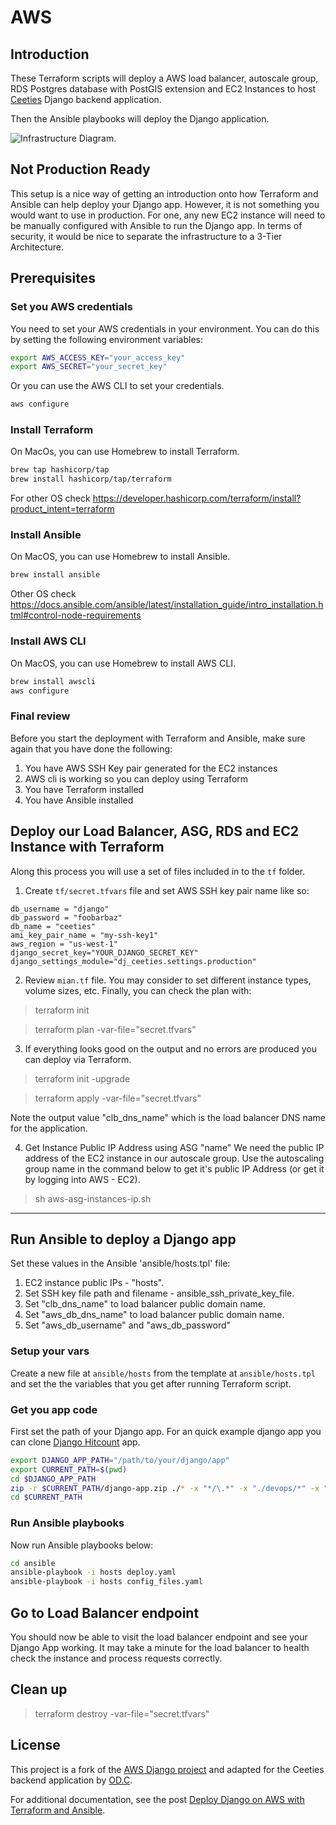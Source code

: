 # AWS 


## Introduction

These Terraform scripts will deploy a AWS load balancer, autoscale group, RDS Postgres database with PostGIS extension 
and EC2 Instances to host [Ceeties](https://ceeties.com) Django backend application. 

Then the Ansible playbooks will deploy the Django application.

![Infrastructure Diagram.](https://github.com/kstopa/aws_django/blob/master/files/ELB%20Project.png)

## Not Production Ready

This setup is a nice way of getting an introduction onto how Terraform and Ansible can help deploy your 
Django app. However, it is not something you would want to use in production. For one, any new EC2 
instance will need to be manually configured with Ansible to run the Django app. In terms of security, 
it would be nice to separate the infrastructure to a 3-Tier Architecture.


## Prerequisites

### Set you AWS credentials

You need to set your AWS credentials in your environment.  You can do this by setting the following environment variables:

```bash
export AWS_ACCESS_KEY="your_access_key"
export AWS_SECRET="your_secret_key"
```

Or you can use the AWS CLI to set your credentials.

```bash
aws configure
```


### Install Terraform

On MacOs, you can use Homebrew to install Terraform.

```bash
brew tap hashicorp/tap
brew install hashicorp/tap/terraform
```

For other OS check https://developer.hashicorp.com/terraform/install?product_intent=terraform

### Install Ansible

On MacOS, you can use Homebrew to install Ansible.

```bash
brew install ansible
```

Other OS check https://docs.ansible.com/ansible/latest/installation_guide/intro_installation.html#control-node-requirements

### Install AWS CLI

On MacOS, you can use Homebrew to install AWS CLI.

```bash
brew install awscli
aws configure
```


### Final review

Before you start the deployment with Terraform and Ansible, make sure again that you have done the following:

1) You have AWS SSH Key pair generated for the EC2 instances
2) AWS cli is working so you can deploy using Terraform
3) You have Terraform installed
4) You have Ansible installed


## Deploy our Load Balancer, ASG, RDS and EC2 Instance with Terraform

Along this process you will use a set of files included in to the `tf` folder. 

1) Create `tf/secret.tfvars` file and set AWS SSH key pair name like so:

```text
db_username = "django"
db_password = "foobarbaz"
db_name = "ceeties"
ami_key_pair_name = "my-ssh-key1"
aws_region = "us-west-1"
django_secret_key="YOUR_DJANGO_SECRET_KEY"
django_settings_module="dj_ceeties.settings.production"
```

2) Review `mian.tf` file. You may consider to set different instance types, volume sizes, etc. 
Finally, you can check the plan with:

>terraform init

> terraform plan -var-file="secret.tfvars"

3) If everything looks good on the output and no errors are produced you can deploy via Terraform.

> terraform init -upgrade

> terraform apply -var-file="secret.tfvars"

Note the output value "clb_dns_name" which is the load balancer DNS name for the application.

4) Get Instance Public IP Address using ASG "name"
We need the public IP address of the EC2 instance in our autoscale group.  Use the autoscaling group name in the command below to get it's public IP Address (or get it by logging into AWS - EC2).

> sh aws-asg-instances-ip.sh

----------------------------------------------
## Run Ansible to deploy a Django app

Set these values in the Ansible 'ansible/hosts.tpl' file:

1. EC2 instance public IPs - "hosts".
2. Set SSH key file path and filename - ansible_ssh_private_key_file.
3. Set "clb_dns_name" to load balancer public domain name.
4. Set "aws_db_dns_name" to load balancer public domain name.
5. Set "aws_db_username" and "aws_db_password"


### Setup your vars

Create a new file at `ansible/hosts` from the template at `ansible/hosts.tpl` and set the the variables that you get
after running Terraform script.
 
### Get you app code

First set the path of your Django app. For an quick example django app you can clone 
[Django Hitcount](https://github.com/thornomad/django-hitcount) app.

```bash
export DJANGO_APP_PATH="/path/to/your/django/app"
export CURRENT_PATH=$(pwd)
cd $DJANGO_APP_PATH 
zip -r $CURRENT_PATH/django-app.zip ./* -x "*/\.*" -x "./devops/*" -x "./data/*" -x "*/__pycache__/*" -x "*/migrations/*"
cd $CURRENT_PATH
```

### Run Ansible playbooks

Now run Ansible playbooks below:

```bash
cd ansible
ansible-playbook -i hosts deploy.yaml
ansible-playbook -i hosts config_files.yaml
```

## Go to Load Balancer endpoint

You should now be able to visit the load balancer endpoint and see your Django App working.
It may take a minute for the load balancer to health check the instance and process requests correctly.

## Clean up

> terraform destroy -var-file="secret.tfvars"

## License

This project is a fork of the [AWS Django project](https://github.com/jose-guevarra/aws_django) and adapted for the 
Ceeties backend application by [OD.C](https://opendev.consulting).

For additional documentation, see the post [Deploy Django on AWS with Terraform and Ansible](https://dataonfire.medium.com/deploy-django-on-aws-with-terraform-and-ansible-part-1-f2eb49b00753).
